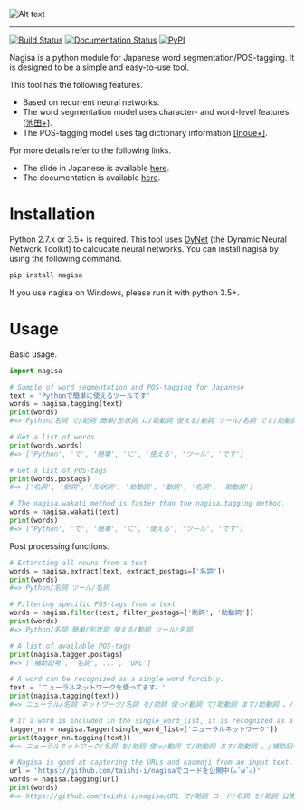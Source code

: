 ![Alt text](/nagisa/data/nagisa_image.jpg 'nagisa')

---

[![Build Status](https://travis-ci.org/taishi-i/nagisa.svg?branch=master)](https://travis-ci.org/taishi-i/nagisa)
[![Documentation Status](https://readthedocs.org/projects/nagisa/badge/?version=latest)](https://nagisa.readthedocs.io/en/latest/?badge=latest)
[![PyPI](https://img.shields.io/pypi/v/nagisa.svg)](https://pypi.python.org/pypi/nagisa)

Nagisa is a python module for Japanese word segmentation/POS-tagging.
It is designed to be a simple and easy-to-use tool.

This tool has the following features.
- Based on recurrent neural networks.
- The word segmentation model uses character- and word-level features [[池田+]](http://www.anlp.jp/proceedings/annual_meeting/2017/pdf_dir/B6-2.pdf).
- The POS-tagging model uses tag dictionary information [[Inoue+]](http://www.aclweb.org/anthology/K17-1042).

For more details refer to the following links.
- The slide in Japanese is available [here](https://drive.google.com/open?id=1AzR5wh5502u_OI_Jxwsq24t-er_rnJBP).
- The documentation is available [here](https://nagisa.readthedocs.io/en/latest/?badge=latest).

Installation
=============

Python 2.7.x or 3.5+ is required.
This tool uses [DyNet](https://github.com/clab/dynet) (the Dynamic Neural Network Toolkit) to calcucate neural networks.
You can install nagisa by using the following command.
```bash
pip install nagisa
```

If you use nagisa on Windows, please run it with python 3.5+.


Usage
======
Basic usage.
```python
import nagisa

# Sample of word segmentation and POS-tagging for Japanese
text = 'Pythonで簡単に使えるツールです'
words = nagisa.tagging(text)
print(words)
#=> Python/名詞 で/助詞 簡単/形状詞 に/助動詞 使える/動詞 ツール/名詞 です/助動詞

# Get a list of words
print(words.words)
#=> ['Python', 'で', '簡単', 'に', '使える', 'ツール', 'です']

# Get a list of POS-tags
print(words.postags)
#=> ['名詞', '助詞', '形状詞', '助動詞', '動詞', '名詞', '助動詞']

# The nagisa.wakati method is faster than the nagisa.tagging method.
words = nagisa.wakati(text)
print(words)
#=> ['Python', 'で', '簡単', 'に', '使える', 'ツール', 'です']
```


Post processing functions.
```python
# Extarcting all nouns from a text
words = nagisa.extract(text, extract_postags=['名詞'])
print(words)
#=> Python/名詞 ツール/名詞

# Filtering specific POS-tags from a text
words = nagisa.filter(text, filter_postags=['助詞', '助動詞'])
print(words)
#=> Python/名詞 簡単/形状詞 使える/動詞 ツール/名詞

# A list of available POS-tags
print(nagisa.tagger.postags)
#=> ['補助記号', '名詞', ... , 'URL']

# A word can be recognized as a single word forcibly.
text = 'ニューラルネットワークを使ってます。'
print(nagisa.tagging(text))
#=> ニューラル/名詞 ネットワーク/名詞 を/助詞 使っ/動詞 て/助動詞 ます/助動詞 。/補助記号

# If a word is included in the single_word_list, it is recognized as a single word.
tagger_nn = nagisa.Tagger(single_word_list=['ニューラルネットワーク'])
print(tagger_nn.tagging(text))
#=> ニューラルネットワーク/名詞 を/助詞 使っ/動詞 て/助動詞 ます/助動詞 。/補助記号

# Nagisa is good at capturing the URLs and kaomoji from an input text.
url = 'https://github.com/taishi-i/nagisaでコードを公開中(๑¯ω¯๑)'
words = nagisa.tagging(url)
print(words)
#=> https://github.com/taishi-i/nagisa/URL で/助詞 コード/名詞 を/助詞 公開/名詞 中/接尾辞 (๑　̄ω　̄๑)/補助記号
```
